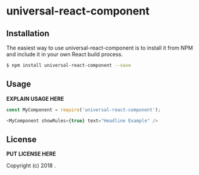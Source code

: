 # universal-react-component

## Installation

The easiest way to use universal-react-component is to install it from NPM and include it in your own React build process.

```bash
$ npm install universal-react-component --save
```

## Usage

**EXPLAIN USAGE HERE**

```js
const MyComponent = require('universal-react-component');

<MyComponent showRules={true} text="Headline Example" />
```

## License

**PUT LICENSE HERE**

Copyright (c) 2018 .
